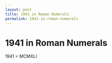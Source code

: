 ```yaml
---
layout: post
title: 1941 in Roman Numerals
permalink: 1941-in-roman-numerals
---
```


# 1941 in Roman Numerals

1941 = MCMXLI
